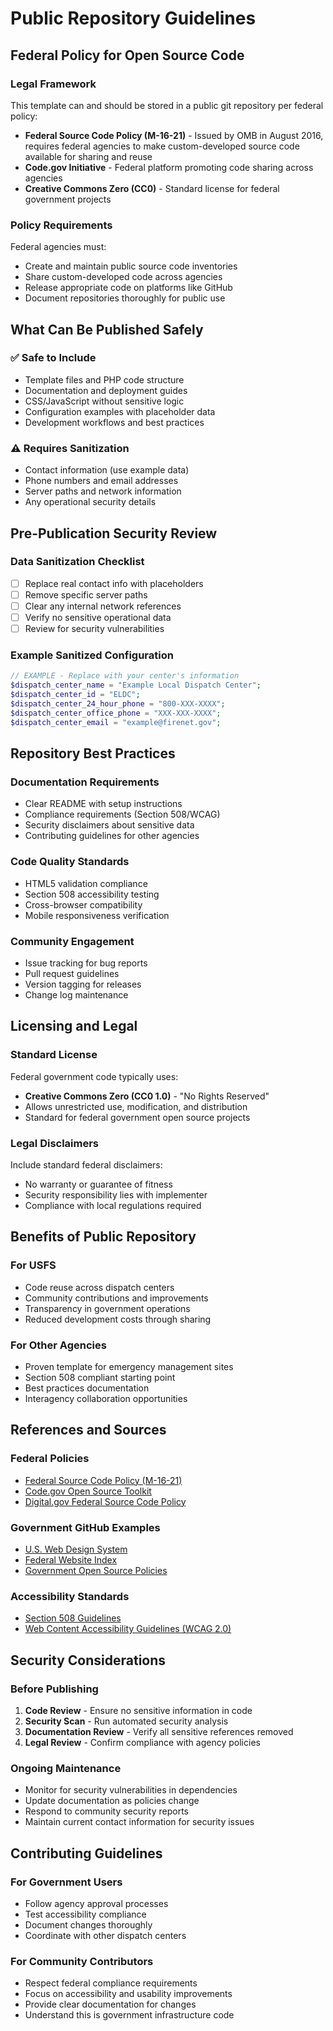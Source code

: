 # Public Repository Guidelines

## Federal Policy for Open Source Code

### Legal Framework
This template can and should be stored in a public git repository per federal policy:

- **Federal Source Code Policy (M-16-21)** - Issued by OMB in August 2016, requires federal agencies to make custom-developed source code available for sharing and reuse
- **Code.gov Initiative** - Federal platform promoting code sharing across agencies
- **Creative Commons Zero (CC0)** - Standard license for federal government projects

### Policy Requirements
Federal agencies must:
- Create and maintain public source code inventories
- Share custom-developed code across agencies
- Release appropriate code on platforms like GitHub
- Document repositories thoroughly for public use

## What Can Be Published Safely

### ✅ Safe to Include
- Template files and PHP code structure
- Documentation and deployment guides
- CSS/JavaScript without sensitive logic
- Configuration examples with placeholder data
- Development workflows and best practices

### ⚠️ Requires Sanitization
- Contact information (use example data)
- Phone numbers and email addresses
- Server paths and network information
- Any operational security details

## Pre-Publication Security Review

### Data Sanitization Checklist
- [ ] Replace real contact info with placeholders
- [ ] Remove specific server paths
- [ ] Clear any internal network references
- [ ] Verify no sensitive operational data
- [ ] Review for security vulnerabilities

### Example Sanitized Configuration
```php
// EXAMPLE - Replace with your center's information
$dispatch_center_name = "Example Local Dispatch Center";
$dispatch_center_id = "ELDC";
$dispatch_center_24_hour_phone = "800-XXX-XXXX";
$dispatch_center_office_phone = "XXX-XXX-XXXX";
$dispatch_center_email = "example@firenet.gov";
```

## Repository Best Practices

### Documentation Requirements
- Clear README with setup instructions
- Compliance requirements (Section 508/WCAG)
- Security disclaimers about sensitive data
- Contributing guidelines for other agencies

### Code Quality Standards
- HTML5 validation compliance
- Section 508 accessibility testing
- Cross-browser compatibility
- Mobile responsiveness verification

### Community Engagement
- Issue tracking for bug reports
- Pull request guidelines
- Version tagging for releases
- Change log maintenance

## Licensing and Legal

### Standard License
Federal government code typically uses:
- **Creative Commons Zero (CC0 1.0)** - "No Rights Reserved"
- Allows unrestricted use, modification, and distribution
- Standard for federal government open source projects

### Legal Disclaimers
Include standard federal disclaimers:
- No warranty or guarantee of fitness
- Security responsibility lies with implementer
- Compliance with local regulations required

## Benefits of Public Repository

### For USFS
- Code reuse across dispatch centers
- Community contributions and improvements
- Transparency in government operations
- Reduced development costs through sharing

### For Other Agencies
- Proven template for emergency management sites
- Section 508 compliant starting point
- Best practices documentation
- Interagency collaboration opportunities

## References and Sources

### Federal Policies
- [Federal Source Code Policy (M-16-21)](https://www.whitehouse.gov/sites/whitehouse.gov/files/omb/memoranda/2016/m_16_21.pdf)
- [Code.gov Open Source Toolkit](https://github.com/GSA/code-gov-open-source-toolkit)
- [Digital.gov Federal Source Code Policy](https://digital.gov/resources/requirements-for-achieving-efficiency-transparency-and-innovation-through-reusable-and-open-source-software/)

### Government GitHub Examples
- [U.S. Web Design System](https://github.com/uswds/uswds)
- [Federal Website Index](https://github.com/GSA/federal-website-index)
- [Government Open Source Policies](https://github.com/github/government-open-source-policies)

### Accessibility Standards
- [Section 508 Guidelines](https://www.section508.gov/)
- [Web Content Accessibility Guidelines (WCAG 2.0)](https://www.w3.org/WAI/WCAG21/quickref/)

## Security Considerations

### Before Publishing
1. **Code Review** - Ensure no sensitive information in code
2. **Security Scan** - Run automated security analysis
3. **Documentation Review** - Verify all sensitive references removed
4. **Legal Review** - Confirm compliance with agency policies

### Ongoing Maintenance
- Monitor for security vulnerabilities in dependencies
- Update documentation as policies change
- Respond to community security reports
- Maintain current contact information for security issues

## Contributing Guidelines

### For Government Users
- Follow agency approval processes
- Test accessibility compliance
- Document changes thoroughly
- Coordinate with other dispatch centers

### For Community Contributors
- Respect federal compliance requirements
- Focus on accessibility and usability improvements
- Provide clear documentation for changes
- Understand this is government infrastructure code
